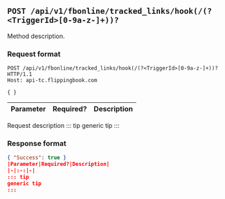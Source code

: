 ## `POST /api/v1/fbonline/tracked_links/hook(/(?<TriggerId>[0-9a-z-]+))?`
Method description.
### Request format
```http request
POST /api/v1/fbonline/tracked_links/hook(/(?<TriggerId>[0-9a-z-]+))? HTTP/1.1
Host: api-tc.flippingbook.com

{ }
```
|Parameter|Required?|Description|
|-|:-:|-|
Request description
::: tip
generic tip
:::
### Response format
```json
{ "Success": true }
|Parameter|Required?|Description|
|-|:-:|-|
::: tip
generic tip
:::
